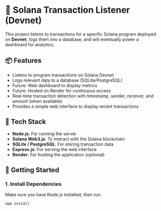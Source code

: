 # 🔁 Solana Transaction Listener (Devnet)

This project listens to transactions for a specific Solana program deployed on **Devnet**, logs them into a database, and will eventually power a dashboard for analytics.

## 📦 Features

- Listens to program transactions on Solana Devnet
- Logs relevant data to a database (SQLite/PostgreSQL)
- Future: Web dashboard to display metrics
- Future: Hosted on Render for continuous access
- Real-time transaction detection with timestamp, sender, receiver, and amount (when available)
- Provides a simple web interface to display recent transactions

## 🧰 Tech Stack

- **Node.js**: For running the server
- **Solana Web3.js**: To interact with the Solana blockchain
- **SQLite / PostgreSQL**: For storing transaction data
- **Express.js**: For serving the web interface
- **Render**: For hosting the application (optional)

## 🚀 Getting Started

### 1. Install Dependencies

Make sure you have Node.js installed, then run:

```bash
npm install
